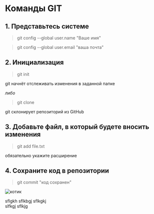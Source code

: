 # **Команды GIT**

## 1. Представьтесь системе

>git config --global user.name "Ваше имя"

>git config --global user.email "ваша почта"


## 2. Инициализация
> git init

git начнёт отслеживать изменения в заданной папке

*либо*

> git clone

git склонирует репозиторий из GitHub

## 3. Добавьте файл, в который будете вносить изменения

 >git add file.txt

обязательно укажите расширение
## 4. Сохраните код в репозитории

>git commit "код сохранен"

![котик](https://ih1.redbubble.net/image.2939680403.5780/pp,840x830-pad,1000x1000,f8f8f8.jpg/)

sflgkh
sflkbgj
sflkgkj\
slfkgj
sflkjg